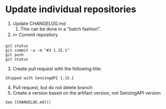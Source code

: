 # Update individual repositories

1. Update CHANGELOG.md
   1. This can be done in a "batch fashion".
2. :pencil2: Commit repository

```console
git status
git commit -a -m "#3 1.15.1"
git push
git status
```

3. Create pull request with the following title:

```console
Shipped with SenzingAPI 1.15.1
```

4. Pull request, but do not delete branch
5. Create a version based on the artifact version, not SenzingAPI version

```console
See [CHANGELOG.md]()
```
